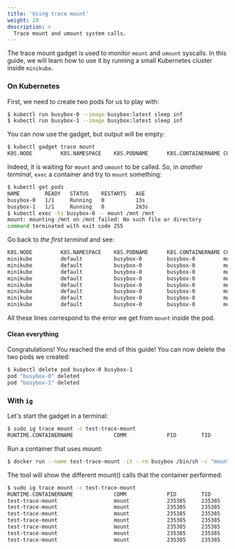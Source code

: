 ```yaml
---
title: 'Using trace mount'
weight: 20
description: >
  Trace mount and umount system calls.
---
```


The trace mount gadget is used to monitor `mount` and `umount` syscalls.
In this guide, we will learn how to use it by running a small Kubernetes cluster inside `minikube`.

### On Kubernetes

First, we need to create two pods for us to play with:

```bash
$ kubectl run busybox-0 --image busybox:latest sleep inf
$ kubectl run busybox-1 --image busybox:latest sleep inf
```

You can now use the gadget, but output will be empty:

```bash
$ kubectl gadget trace mount
K8S.NODE         K8S.NAMESPACE    K8S.PODNAME      K8S.CONTAINERNAME COMM             PID     TID     MNTNS      CALL
```

Indeed, it is waiting for `mount` and `umount` to be called.
So, in *another terminal*, `exec` a container and try to `mount` something:

```bash
$ kubectl get pods
NAME        READY   STATUS    RESTARTS   AGE
busybox-0   1/1     Running   0          13s
busybox-1   1/1     Running   0          2m3s
$ kubectl exec -ti busybox-0 -- mount /mnt /mnt
mount: mounting /mnt on /mnt failed: No such file or directory
command terminated with exit code 255
```

Go back to *the first terminal* and see:

```bash
K8S.NODE         K8S.NAMESPACE    K8S.PODNAME      K8S.CONTAINERNAME COMM             PID     TID     MNTNS      CALL
minikube         default          busybox-0        busybox-0         mount            12841   12841   4026532682  mount("/mnt", "/mnt", "ext3", MS_SILENT, "") = -2
minikube         default          busybox-0        busybox-0         mount            12841   12841   4026532682  mount("/mnt", "/mnt", "ext2", MS_SILENT, "") = -2
minikube         default          busybox-0        busybox-0         mount            12841   12841   4026532682  mount("/mnt", "/mnt", "ext4", MS_SILENT, "") = -2
minikube         default          busybox-0        busybox-0         mount            12841   12841   4026532682  mount("/mnt", "/mnt", "vfat", MS_SILENT, "") = -2
minikube         default          busybox-0        busybox-0         mount            12841   12841   4026532682  mount("/mnt", "/mnt", "msdos", MS_SILENT, "") = -2
minikube         default          busybox-0        busybox-0         mount            12841   12841   4026532682  mount("/mnt", "/mnt", "iso9660", MS_SILENT, "") = -2
minikube         default          busybox-0        busybox-0         mount            12841   12841   4026532682  mount("/mnt", "/mnt", "fuseblk", MS_SILENT, "") = -2
minikube         default          busybox-0        busybox-0         mount            12841   12841   4026532682  mount("/mnt", "/mnt", "xfs", MS_SILENT, "") = -2
```

All these lines correspond to the error we get from `mount` inside the pod.

#### Clean everything

Congratulations! You reached the end of this guide!
You can now delete the two pods we created:

```bash
$ kubectl delete pod busybox-0 busybox-1
pod "busybox-0" deleted
pod "busybox-1" deleted
```

### With `ig`

Let's start the gadget in a terminal:

```bash
$ sudo ig trace mount -c test-trace-mount
RUNTIME.CONTAINERNAME             COMM             PID        TID        CALL
```

Run a container that uses mount:

```bash
$ docker run --name test-trace-mount -it --rm busybox /bin/sh -c "mount /bar /foo"
```

The tool will show the different mount() calls that the container performed:

```bash
$ sudo ig trace mount -c test-trace-mount
RUNTIME.CONTAINERNAME             COMM             PID        TID        CALL
test-trace-mount                  mount            235385     235385     mount("/bar", "/foo", "ext3", MS_SILENT, "") = -2
test-trace-mount                  mount            235385     235385     mount("/bar", "/foo", "ext2", MS_SILENT, "") = -2
test-trace-mount                  mount            235385     235385     mount("/bar", "/foo", "ext4", MS_SILENT, "") = -2
test-trace-mount                  mount            235385     235385     mount("/bar", "/foo", "squashf", MS_SILENT, "") = -2
test-trace-mount                  mount            235385     235385     mount("/bar", "/foo", "vfat", MS_SILENT, "") = -2
test-trace-mount                  mount            235385     235385     mount("/bar", "/foo", "fuseblk", MS_SILENT, "") = -2
test-trace-mount                  mount            235385     235385     mount("/bar", "/foo", "btrfs", MS_SILENT, "") = -2
```
